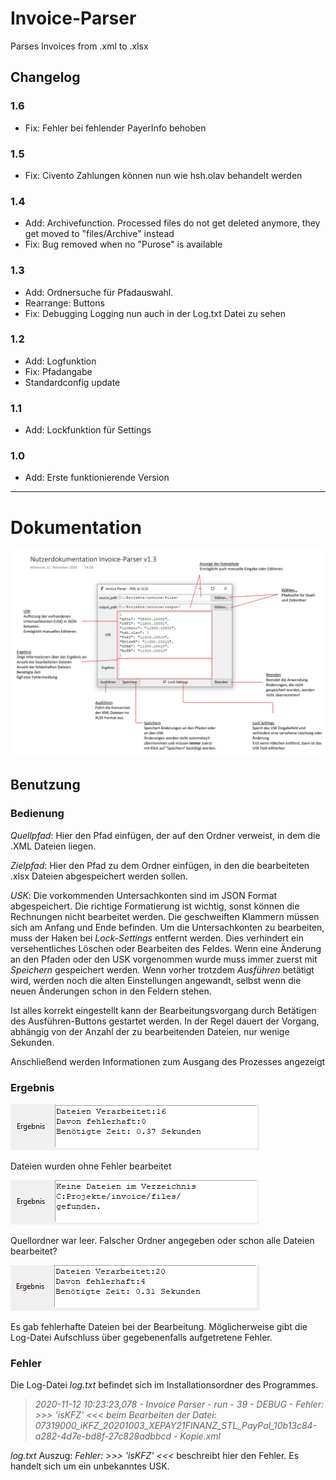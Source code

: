 # Invoice-Parser
Parses Invoices from .xml to .xlsx


## Changelog
### 1.6
- Fix: Fehler bei fehlender PayerInfo behoben


### 1.5
- Fix: Civento Zahlungen können nun wie hsh.olav behandelt werden


### 1.4
- Add: Archivefunction. Processed files do not get deleted anymore, they get moved to "files/Archive" instead
- Fix: Bug removed when no "Purose" is available


### 1.3
- Add: Ordnersuche für Pfadauswahl.
- Rearrange: Buttons 
- Fix: Debugging Logging nun auch in der Log.txt Datei zu sehen


### 1.2
- Add: Logfunktion
- Fix: Pfadangabe
- Standardconfig update


### 1.1
- Add: Lockfunktion für Settings


### 1.0
- Add: Erste funktionierende Version

---

# Dokumentation

![Doku.png](https://github.com/florianwenzelworms/Invoice-Parser/blob/main/docs/doc1.png?raw=true)

## Benutzung
### Bedienung
*Quellpfad*: Hier den Pfad einfügen, der auf den Ordner verweist, in dem die .XML Dateien liegen.

*Zielpfad*: Hier den Pfad zu dem Ordner einfügen, in den die bearbeiteten .xlsx Dateien abgespeichert werden sollen.

*USK*: Die vorkommenden Untersachkonten sind im JSON Format abgespeichert. Die richtige Formatierung ist wichtig, sonst können die Rechnungen nicht bearbeitet werden. Die geschweiften Klammern müssen sich am Anfang und Ende befinden.
Um die Untersachkonten zu bearbeiten, muss der Haken bei *Lock-Settings* entfernt werden. Dies verhindert ein versehentliches Löschen oder Bearbeiten des Feldes. 
Wenn eine Änderung an den Pfaden oder den USK vorgenommen wurde muss immer zuerst mit *Speichern* gespeichert werden. Wenn vorher trotzdem *Ausführen* betätigt wird, werden noch die alten Einstellungen angewandt, selbst wenn die neuen Änderungen schon in den Feldern stehen.

Ist alles korrekt eingestellt kann der Bearbeitungsvorgang durch Betätigen des Ausführen-Buttons gestartet werden. In der Regel dauert der Vorgang, abhängig von der Anzahl der zu bearbeitenden Dateien, nur wenige Sekunden. 

Anschließend werden Informationen zum Ausgang des Prozesses angezeigt

### Ergebnis
![Doku.png](https://github.com/florianwenzelworms/Invoice-Parser/blob/main/docs/doc2.png?raw=true)

Dateien wurden ohne Fehler bearbeitet

![Doku.png](https://github.com/florianwenzelworms/Invoice-Parser/blob/main/docs/doc3.png?raw=true)

Quellordner war leer. Falscher Ordner angegeben oder schon alle Dateien bearbeitet?

![Doku.png](https://github.com/florianwenzelworms/Invoice-Parser/blob/main/docs/doc4.png?raw=true)

Es gab fehlerhafte Dateien bei der Bearbeitung. Möglicherweise gibt die Log-Datei Aufschluss über gegebenenfalls aufgetretene Fehler.

### Fehler
Die Log-Datei *log.txt* befindet sich im Installationsordner des Programmes. 

>*2020-11-12 10:23:23,078 - Invoice Parser - run - 39 - DEBUG - Fehler: >>> 'isKFZ' <<< beim Bearbeiten der Datei: 07319000_iKFZ_20201003_XEPAY21FINANZ_STL_PayPal_10b13c84-a282-4d7e-bd8f-27c828adbbcd - Kopie.xml*

*log.txt* Auszug: *Fehler: >>> 'isKFZ' <<<* beschreibt hier den Fehler. Es handelt sich um ein unbekanntes USK.
